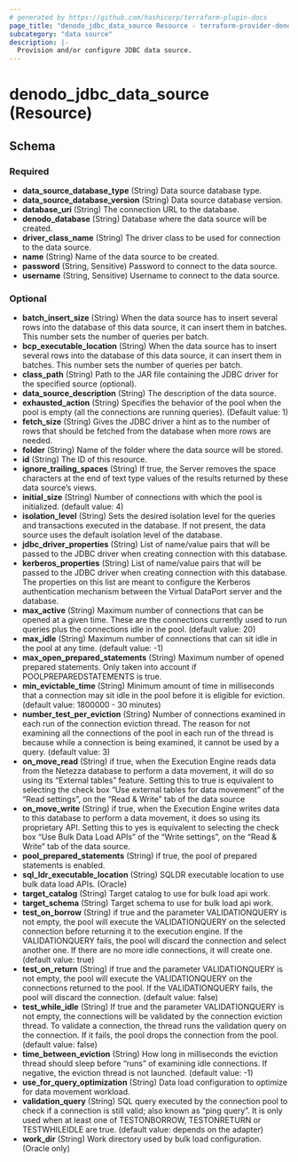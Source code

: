 ```yaml
---
# generated by https://github.com/hashicorp/terraform-plugin-docs
page_title: "denodo_jdbc_data_source Resource - terraform-provider-denodo"
subcategory: "data source"
description: |-
  Provision and/or configure JDBC data source.
---
```


# denodo_jdbc_data_source (Resource)





<!-- schema generated by tfplugindocs -->
## Schema

### Required

- **data_source_database_type** (String) Data source database type.
- **data_source_database_version** (String) Data source database version.
- **database_uri** (String) The connection URL to the database.
- **denodo_database** (String) Database where the data source will be created.
- **driver_class_name** (String) The driver class to be used for connection to the data source.
- **name** (String) Name of the data source to be created.
- **password** (String, Sensitive) Password to connect to the data source.
- **username** (String, Sensitive) Username to connect to the data source.

### Optional

- **batch_insert_size** (String) When the data source has to insert several rows into the database of this data source, it can insert them in batches. This number sets the number of queries per batch.
- **bcp_executable_location** (String) When the data source has to insert several rows into the database of this data source, it can insert them in batches. This number sets the number of queries per batch.
- **class_path** (String) Path to the JAR file containing the JDBC driver for the specified source (optional).
- **data_source_description** (String) The description of the data source.
- **exhausted_action** (String) Specifies the behavior of the pool when the pool is empty (all the connections are running queries). (Default value: 1)
- **fetch_size** (String) Gives the JDBC driver a hint as to the number of rows that should be fetched from the database when more rows are needed.
- **folder** (String) Name of the folder where the data source will be stored.
- **id** (String) The ID of this resource.
- **ignore_trailing_spaces** (String) If true, the Server removes the space characters at the end of text type values of the results returned by these data source’s views.
- **initial_size** (String) Number of connections with which the pool is initialized. (default value: 4)
- **isolation_level** (String) Sets the desired isolation level for the queries and transactions executed in the database. If not present, the data source uses the default isolation level of the database.
- **jdbc_driver_properties** (String) List of name/value pairs that will be passed to the JDBC driver when creating connection with this database.
- **kerberos_properties** (String) List of name/value pairs that will be passed to the JDBC driver when creating connection with this database. The properties on this list are meant to configure the Kerberos authentication mechanism between the Virtual DataPort server and the database.
- **max_active** (String) Maximum number of connections that can be opened at a given time. These are the connections currently used to run queries plus the connections idle in the pool. (default value: 20)
- **max_idle** (String) Maximum number of connections that can sit idle in the pool at any time. (default value: -1)
- **max_open_prepared_statements** (String) Maximum number of opened prepared statements. Only taken into account if POOLPREPAREDSTATEMENTS is true.
- **min_evictable_time** (String) Minimum amount of time in milliseconds that a connection may sit idle in the pool before it is eligible for eviction. (default value: 1800000 - 30 minutes)
- **number_test_per_eviction** (String) Number of connections examined in each run of the connection eviction thread. The reason for not examining all the connections of the pool in each run of the thread is because while a connection is being examined, it cannot be used by a query. (default value: 3)
- **on_move_read** (String) if true, when the Execution Engine reads data from the Netezza database to perform a data movement, it will do so using its “External tables” feature. Setting this to true is equivalent to selecting the check box “Use external tables for data movement” of the “Read settings”, on the “Read & Write” tab of the data source
- **on_move_write** (String) if true, when the Execution Engine writes data to this database to perform a data movement, it does so using its proprietary API. Setting this to yes is equivalent to selecting the check box “Use Bulk Data Load APIs” of the “Write settings”, on the “Read & Write” tab of the data source.
- **pool_prepared_statements** (String) if true, the pool of prepared statements is enabled.
- **sql_ldr_executable_location** (String) SQLDR executable location to use bulk data load APIs. (Oracle)
- **target_catalog** (String) Target catalog to use for bulk load api work.
- **target_schema** (String) Target schema to use for bulk load api work.
- **test_on_borrow** (String) if true and the parameter VALIDATIONQUERY is not empty, the pool will execute the VALIDATIONQUERY on the selected connection before returning it to the execution engine. If the VALIDATIONQUERY fails, the pool will discard the connection and select another one. If there are no more idle connections, it will create one. (default value: true)
- **test_on_return** (String) if true and the parameter VALIDATIONQUERY is not empty, the pool will execute the VALIDATIONQUERY on the connections returned to the pool. If the VALIDATIONQUERY fails, the pool will discard the connection. (default value: false)
- **test_while_idle** (String) If true and the parameter VALIDATIONQUERY is not empty, the connections will be validated by the connection eviction thread. To validate a connection, the thread runs the validation query on the connection. If it fails, the pool drops the connection from the pool. (default value: false)
- **time_between_eviction** (String) How long in milliseconds the eviction thread should sleep before “runs” of examining idle connections. If negative, the eviction thread is not launched. (default value: -1)
- **use_for_query_optimization** (String) Data load configuration to optimize for data movement workload.
- **validation_query** (String) SQL query executed by the connection pool to check if a connection is still valid; also known as “ping query”. It is only used when at least one of TESTONBORROW, TESTONRETURN or TESTWHILEIDLE are true. (default value: depends on the adapter)
- **work_dir** (String) Work directory used by bulk load configuration. (Oracle only)


